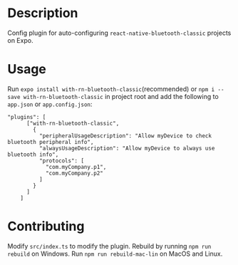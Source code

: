 # Description

Config plugin for auto-configuring `react-native-bluetooth-classic` projects on Expo.

# Usage

Run `expo install with-rn-bluetooth-classic`(recommended) or `npm i --save with-rn-bluetooth-classic` in project root and add the following to `app.json` or `app.config.json`:

```
"plugins": [
      ["with-rn-bluetooth-classic",
        {
          "peripheralUsageDescription": "Allow myDevice to check bluetooth peripheral info",
          "alwaysUsageDescription": "Allow myDevice to always use bluetooth info",
          "protocols": [
            "com.myCompany.p1",
            "com.myCompany.p2"
          ]
        }
      ]
    ]
```

# Contributing

Modify `src/index.ts` to modify the plugin. Rebuild by running `npm run rebuild` on Windows. Run `npm run rebuild-mac-lin` on MacOS and Linux.
